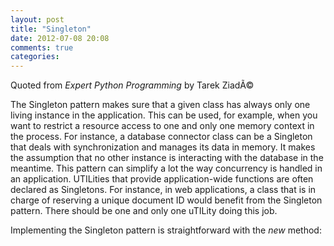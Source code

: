 ```yaml
---
layout: post
title: "Singleton"
date: 2012-07-08 20:08
comments: true
categories: 
---
```


Quoted from *Expert Python Programming* by Tarek ZiadÃ©


The Singleton pattern makes sure that a given class has always only one living instance in the application. This can be used, for example, when you want to restrict a resource access to one and only one memory context in the process. For instance, a database connector class can be a Singleton that deals with synchronization and manages its data in memory. It makes the assumption that no other instance is interacting with the database in the meantime.
This pattern can simplify a lot the way concurrency is handled in an application. UTILities that provide application-wide functions are often declared as Singletons. For instance, in web applications, a class that is in charge of reserving a unique document ID would benefit from the Singleton pattern. There should be one and only one uTILity doing this job.


Implementing the Singleton pattern is straightforward with the *new* method:

